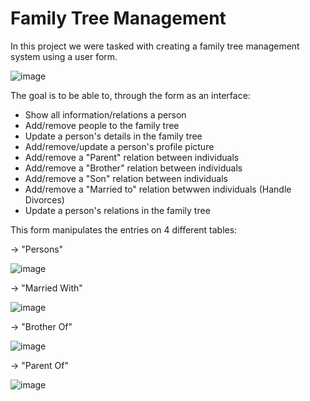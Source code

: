 # Family Tree Management

In this project we were tasked with creating a family tree management system using a user form. 

![image](https://user-images.githubusercontent.com/13381706/163299018-3f8f730e-9e9f-47bb-8fc3-33a3c9775e20.png)

The goal is to be able to, through the form as an interface:
<ul>
  <li> Show all information/relations a person </li> 
  <li> Add/remove people to the family tree </li>
  <li> Update a person's details in the family tree </li>
  <li> Add/remove/update a person's profile picture </li>
  <li> Add/remove a "Parent" relation between individuals </li>
  <li> Add/remove a "Brother" relation between individuals </li>
  <li> Add/remove a "Son" relation between individuals </li>
  <li> Add/remove a "Married to" relation betwwen individuals (Handle Divorces) </li>
  <li> Update a person's relations in the family tree </li>
</ul>

This form manipulates the entries on 4 different tables:

-> "Persons"

![image](https://user-images.githubusercontent.com/13381706/163301563-492a6753-1ace-4951-b65e-00b229e5f203.png)

-> "Married With"

![image](https://user-images.githubusercontent.com/13381706/163299291-8285adb7-cda4-4d74-ac6c-10ed5584950f.png)

-> "Brother Of"

![image](https://user-images.githubusercontent.com/13381706/163299359-8322499c-e200-4f81-bd87-639bdf2b592c.png)

-> "Parent Of"

![image](https://user-images.githubusercontent.com/13381706/163299400-cd288a7e-10b3-40e5-9132-ae1e9678f843.png)

